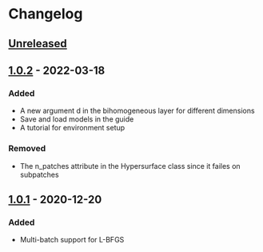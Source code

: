 # Changelog

## [Unreleased]

## [1.0.2] - 2022-03-18

### Added

- A new argument d in the bihomogeneous layer for different dimensions
- Save and load models in the guide
- A tutorial for environment setup

### Removed

- The n_patches attribute in the Hypersurface class since it failes on subpatches
 
## [1.0.1] - 2020-12-20

### Added

- Multi-batch support for L-BFGS

[Unreleased]: https://github.com/yidiq7/MLGeometry/compare/v1.0.1...HEAD
[1.0.1]: https://github.com/yidiq7/MLGeometry/releases/tag/v1.0.1
[1.0.2]: https://github.com/yidiq7/MLGeometry/releases/tag/v1.0.2
